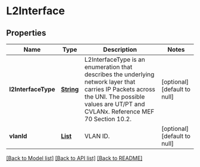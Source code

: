 # L2Interface
## Properties

Name | Type | Description | Notes
------------ | ------------- | ------------- | -------------
**l2InterfaceType** | [**String**](string.md) | L2InterfaceType is an enumeration that describes the underlying network layer that carries IP Packets across the UNI. The possible values are UT/PT and CVLANx. Reference MEF 70 Section 10.2. | [optional] [default to null]
**vlanId** | [**List**](integer.md) | VLAN ID. | [optional] [default to null]

[[Back to Model list]](../README.md#documentation-for-models) [[Back to API list]](../README.md#documentation-for-api-endpoints) [[Back to README]](../README.md)

